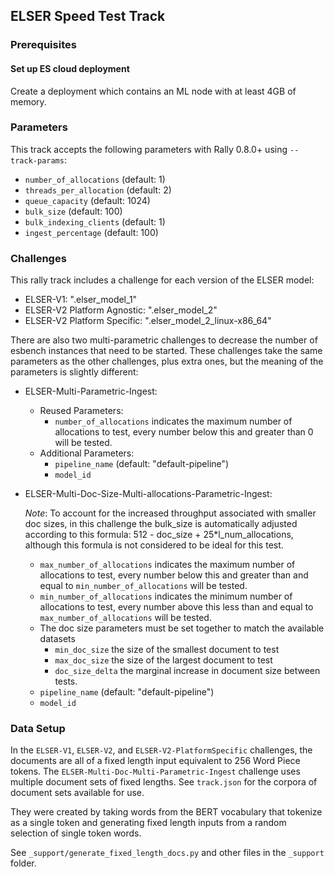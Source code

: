 ## ELSER Speed Test Track

### Prerequisites
#### Set up ES cloud deployment
Create a deployment which contains an ML node with at least 4GB of memory.

### Parameters
This track accepts the following parameters with Rally 0.8.0+ using `--track-params`:
* `number_of_allocations` (default: 1)
* `threads_per_allocation` (default: 2)
* `queue_capacity` (default: 1024)
* `bulk_size` (default: 100)
* `bulk_indexing_clients` (default: 1)
* `ingest_percentage` (default: 100)

### Challenges
This rally track includes a challenge for each version of the ELSER model:
* ELSER-V1: ".elser_model_1"
* ELSER-V2 Platform Agnostic: ".elser_model_2"
* ELSER-V2 Platform Specific: ".elser_model_2_linux-x86_64"

There are also two multi-parametric challenges to decrease the number of esbench instances that need to be started. These challenges take the same parameters as the other challenges, plus extra ones, but the meaning of the parameters is slightly different: 
* ELSER-Multi-Parametric-Ingest: 
    * Reused Parameters:
      * `number_of_allocations` indicates the maximum number of allocations to test, every number below this and greater than 0 will be tested. 
    * Additional Parameters:
      * `pipeline_name` (default: "default-pipeline")
      * `model_id`
* ELSER-Multi-Doc-Size-Multi-allocations-Parametric-Ingest:

    *Note*: To account for the increased throughput associated with smaller doc sizes, in this challenge the bulk_size is automatically adjusted according to this formula: 512 - doc_size + 25*l_num_allocations, although this formula is not considered to be ideal for this test.

    * `max_number_of_allocations` indicates the maximum number of allocations to test, every number below this and greater than and equal to `min_number_of_allocations` will be tested.
    * `min_number_of_allocations` indicates the minimum number of allocations to test, every number above this less than and equal to `max_number_of_allocations` will be tested.
    * The doc size parameters must be set together to match the available datasets 
      * `min_doc_size` the size of the smallest document to test
      * `max_doc_size` the size of the largest document to test
      * `doc_size_delta` the marginal increase in document size between tests.
    * `pipeline_name` (default: "default-pipeline")
    * `model_id`




### Data Setup
In the `ELSER-V1`, `ELSER-V2`, and `ELSER-V2-PlatformSpecific` challenges, the documents are all of a fixed length input equivalent to 256 Word Piece tokens. The `ELSER-Multi-Doc-Multi-Parametric-Ingest` challenge uses multiple document sets of fixed lengths. See `track.json` for the corpora of document sets available for use.

They were created by taking words from the BERT vocabulary that tokenize as a single token and generating fixed length inputs from a random selection of single token words.

See `_support/generate_fixed_length_docs.py` and other files in the `_support` folder.
